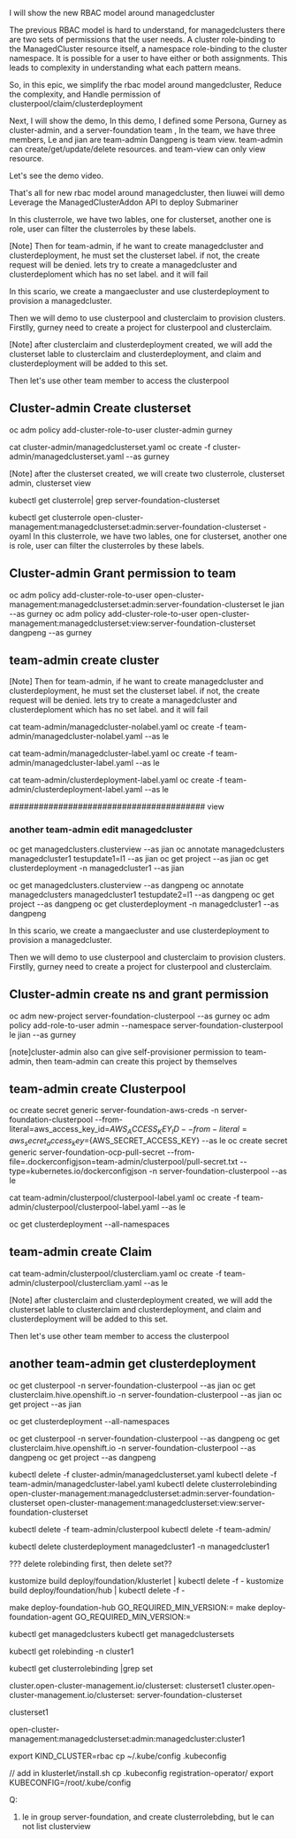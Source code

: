 I will show the new RBAC model around managedcluster

The previous RBAC model is hard to understand, for managedclusters there are two sets of permissions that the user needs. 
A cluster role-binding to the ManagedCluster resource itself, a namespace role-binding to the cluster namespace. It is possible for a user to have either or both assignments. 
This leads to complexity in understanding what each pattern means.

So, in this epic, we simplify the rbac model around mangedcluster, Reduce the complexity, and Handle permission of clusterpool/claim/clusterdeployment

Next, I will show the demo, In this demo, I defined some Persona, Gurney as cluster-admin, and a server-foundation team , In the team, we have three members, Le and jian are team-admin
Dangpeng is team view. team-admin can create/get/update/delete resources. and team-view can only view resource.

Let's see the demo video.





That's all for new rbac model around managedcluster, then liuwei will demo Leverage the ManagedClusterAddon API to deploy Submariner








In this clusterrole, we have two lables, one for clusterset, another one is role, user can filter the clusterroles by these labels.




[Note] Then for team-admin, if he want to create managedcluster and clusterdeployment, he must set the clusterset label. if not, the create request will be denied. lets try to create a managedcluster and clusterdeploment which has no set label. and it will fail


In this scario, we create a mangaecluster and use clusterdeployment to provision a managedcluster.

Then we will demo to use clusterpool and clusterclaim to provision clusters.
Firstlly, gurney need to create a project for clusterpool and clusterclaim.



[Note] after clusterclaim and clusterdeployment created, we will add the clusterset lable to clusterclaim and clusterdeployment, and claim and clusterdeployment will be added to this set.

Then let's use other team member to access the clusterpool







## Cluster-admin Create clusterset
oc adm policy add-cluster-role-to-user cluster-admin gurney

cat cluster-admin/managedclusterset.yaml
oc create -f cluster-admin/managedclusterset.yaml --as gurney

[Note] after the clusterset created, we will create two clusterrole, clusterset admin, clusterset view

kubectl get clusterrole| grep server-foundation-clusterset

kubectl get clusterrole open-cluster-management:managedclusterset:admin:server-foundation-clusterset -oyaml
In this clusterrole, we have two lables, one for clusterset, another one is role, user can filter the clusterroles by these labels.


## Cluster-admin Grant permission to team
oc adm policy add-cluster-role-to-user open-cluster-management:managedclusterset:admin:server-foundation-clusterset le jian --as gurney
oc adm policy add-cluster-role-to-user open-cluster-management:managedclusterset:view:server-foundation-clusterset dangpeng --as gurney





## team-admin create cluster
[Note] Then for team-admin, if he want to create managedcluster and clusterdeployment, he must set the clusterset label. if not, the create request will be denied. lets try to create a managedcluster and clusterdeploment which has no set label. and it will fail

cat team-admin/managedcluster-nolabel.yaml
oc create -f team-admin/managedcluster-nolabel.yaml --as le

cat team-admin/managedcluster-label.yaml
oc create -f team-admin/managedcluster-label.yaml --as le



cat team-admin/clusterdeployment-label.yaml
oc create -f team-admin/clusterdeployment-label.yaml --as le


######################################## view
### another team-admin edit managedcluster
oc get managedclusters.clusterview --as jian
oc annotate managedclusters managedcluster1 testupdate1=l1 --as jian
oc get project --as jian
oc get clusterdeployment -n managedcluster1 --as jian



oc get managedclusters.clusterview --as dangpeng
oc annotate managedclusters managedcluster1 testupdate2=l1 --as dangpeng
oc get project --as dangpeng
oc get clusterdeployment -n managedcluster1 --as dangpeng


In this scario, we create a mangaecluster and use clusterdeployment to provision a managedcluster.



Then we will demo to use clusterpool and clusterclaim to provision clusters.
Firstlly, gurney need to create a project for clusterpool and clusterclaim.

## Cluster-admin create ns and grant permission
oc adm new-project server-foundation-clusterpool --as gurney
oc adm policy add-role-to-user admin  --namespace  server-foundation-clusterpool le jian --as gurney

[note]cluster-admin also can give self-provisioner permission to team-admin, then team-admin can create this project by themselves


## team-admin create Clusterpool 
oc create secret generic server-foundation-aws-creds -n server-foundation-clusterpool --from-literal=aws_access_key_id=${AWS_ACCESS_KEY_ID} --from-literal=aws_secret_access_key=${AWS_SECRET_ACCESS_KEY} --as le
oc create secret generic server-foundation-ocp-pull-secret --from-file=.dockerconfigjson=team-admin/clusterpool/pull-secret.txt --type=kubernetes.io/dockerconfigjson -n server-foundation-clusterpool --as le


cat team-admin/clusterpool/clusterpool-label.yaml
oc create -f team-admin/clusterpool/clusterpool-label.yaml --as le

oc get clusterdeployment --all-namespaces

## team-admin create Claim
cat team-admin/clusterpool/clustercliam.yaml
oc create -f team-admin/clusterpool/clustercliam.yaml --as le


[Note] after clusterclaim and clusterdeployment created, we will add the clusterset lable to clusterclaim and clusterdeployment, and claim and clusterdeployment will be added to this set.

Then let's use other team member to access the clusterpool



## another team-admin get clusterdeployment
oc get clusterpool -n server-foundation-clusterpool --as jian
oc get clusterclaim.hive.openshift.io -n server-foundation-clusterpool --as jian
oc get project --as jian


oc get clusterdeployment --all-namespaces


oc get clusterpool -n server-foundation-clusterpool --as dangpeng
oc get clusterclaim.hive.openshift.io -n server-foundation-clusterpool --as dangpeng
oc get project --as dangpeng















kubectl delete -f cluster-admin/managedclusterset.yaml
kubectl delete -f team-admin/managedcluster-label.yaml
kubectl delete clusterrolebinding open-cluster-management:managedclusterset:admin:server-foundation-clusterset open-cluster-management:managedclusterset:view:server-foundation-clusterset

kubectl delete -f team-admin/clusterpool
kubectl delete -f team-admin/


kubectl delete clusterdeployment managedcluster1 -n managedcluster1




???
delete rolebinding first, then delete set??




kustomize build deploy/foundation/klusterlet | kubectl delete -f -
kustomize build deploy/foundation/hub | kubectl delete -f -


make deploy-foundation-hub GO_REQUIRED_MIN_VERSION:=
make deploy-foundation-agent GO_REQUIRED_MIN_VERSION:=



kubectl get managedclusters 
kubectl get managedclustersets

kubectl get rolebinding -n cluster1

kubectl get clusterrolebinding |grep set





cluster.open-cluster-management.io/clusterset: clusterset1
cluster.open-cluster-management.io/clusterset: server-foundation-clusterset

clusterset1

open-cluster-management:managedclusterset:admin:managedcluster:cluster1


export KIND_CLUSTER=rbac
cp ~/.kube/config .kubeconfig

// add in klusterlet/install.sh
cp .kubeconfig registration-operator/
export KUBECONFIG=/root/.kube/config





Q:
1. le in group server-foundation, and create clusterrolebding, but le can not list clusterview
